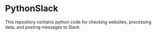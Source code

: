 # PythonSlack
This repository contains python code for checking websites, processing data, and posting messages to Slack.
